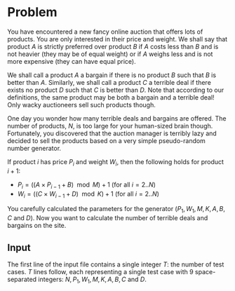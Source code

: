 # Problem

You have encountered a new fancy online auction that offers lots of products. You are only interested in their price and weight. We shall say that product $A$ is strictly preferred over product $B$ if $A$ costs less than $B$ and is not heavier (they may be of equal weight) or if $A$ weighs less and is not more expensive (they can have equal price).

We shall call a product $A$ a bargain if there is no product $B$ such that $B$ is better than $A$. Similarly, we shall call a product $C$ a terrible deal if there exists no product $D$ such that $C$ is better than $D$. Note that according to our definitions, the same product may be both a bargain and a terrible deal! Only wacky auctioneers sell such products though.

One day you wonder how many terrible deals and bargains are offered. The number of products, $N$, is too large for your human-sized brain though. Fortunately, you discovered that the auction manager is terribly lazy and decided to sell the products based on a very simple pseudo-random number generator.

If product $i$ has price $P_i$ and weight $W_i$, then the following holds for product $i+1$:

- $P_i = ((A \times P_{i-1} + B) \mod M) + 1$ (for all $i = 2..N$)
- $W_i = ((C \times W_{i-1} + D) \mod K) + 1$ (for all $i = 2..N$)

You carefully calculated the parameters for the generator ($P_1, W_1, M, K, A, B, C$ and $D$). Now you want to calculate the number of terrible deals and bargains on the site.

## Input

The first line of the input file contains a single integer $T$: the number of test cases. $T$ lines follow, each representing a single test case with 9 space-separated integers: $N, P_1, W_1, M, K, A, B, C$ and $D$.
